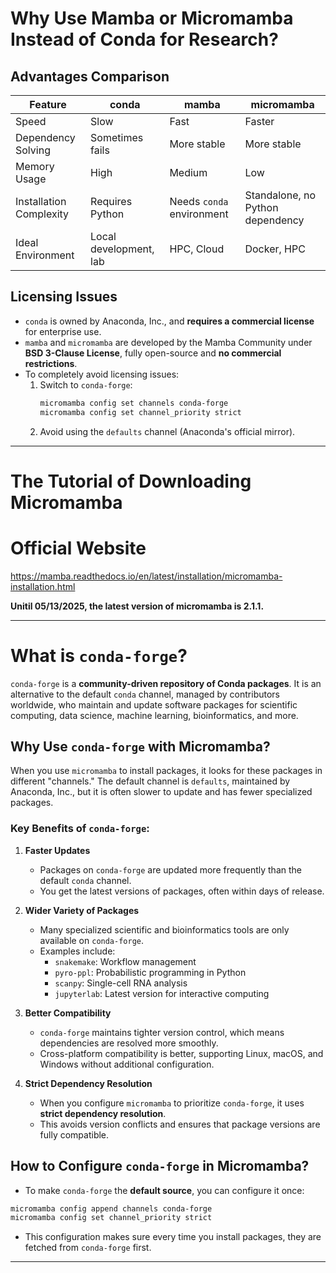 # Why Use Mamba or Micromamba Instead of Conda for Research?

## **Advantages Comparison**
| Feature           | conda           | mamba               | micromamba            |
|------------------|-----------------|---------------------|-----------------------|
| Speed             | Slow            | Fast                | Faster                |
| Dependency Solving | Sometimes fails | More stable         | More stable           |
| Memory Usage      | High            | Medium              | Low                   |
| Installation Complexity | Requires Python  | Needs `conda` environment | Standalone, no Python dependency |
| Ideal Environment | Local development, lab | HPC, Cloud        | Docker, HPC           |

## **Licensing Issues**
- `conda` is owned by Anaconda, Inc., and **requires a commercial license** for enterprise use.
- `mamba` and `micromamba` are developed by the Mamba Community under **BSD 3-Clause License**, fully open-source and **no commercial restrictions**.
- To completely avoid licensing issues:
  1. Switch to `conda-forge`:
     ```bash
     micromamba config set channels conda-forge
     micromamba config set channel_priority strict
     ```
  2. Avoid using the `defaults` channel (Anaconda's official mirror).

---

# The Tutorial of Downloading Micromamba

# Official Website
https://mamba.readthedocs.io/en/latest/installation/micromamba-installation.html

**Unitil 05/13/2025, the latest version of micromamba is 2.1.1.**

---

# What is `conda-forge`?

`conda-forge` is a **community-driven repository of Conda packages**. It is an alternative to the default `conda` channel, managed by contributors worldwide, who maintain and update software packages for scientific computing, data science, machine learning, bioinformatics, and more.


## Why Use `conda-forge` with Micromamba?

When you use `micromamba` to install packages, it looks for these packages in different "channels." The default channel is `defaults`, maintained by Anaconda, Inc., but it is often slower to update and has fewer specialized packages.

### Key Benefits of `conda-forge`:
1. **Faster Updates**  
   - Packages on `conda-forge` are updated more frequently than the default `conda` channel.
   - You get the latest versions of packages, often within days of release.

2. **Wider Variety of Packages**  
   - Many specialized scientific and bioinformatics tools are only available on `conda-forge`.
   - Examples include:
     - `snakemake`: Workflow management
     - `pyro-ppl`: Probabilistic programming in Python
     - `scanpy`: Single-cell RNA analysis
     - `jupyterlab`: Latest version for interactive computing

3. **Better Compatibility**  
   - `conda-forge` maintains tighter version control, which means dependencies are resolved more smoothly.
   - Cross-platform compatibility is better, supporting Linux, macOS, and Windows without additional configuration.

4. **Strict Dependency Resolution**  
   - When you configure `micromamba` to prioritize `conda-forge`, it uses **strict dependency resolution**.  
   - This avoids version conflicts and ensures that package versions are fully compatible.

## How to Configure `conda-forge` in Micromamba?

- To make `conda-forge` the **default source**, you can configure it once:

```bash
micromamba config append channels conda-forge
micromamba config set channel_priority strict
```
- This configuration makes sure every time you install packages, they are fetched from `conda-forge` first.

---




